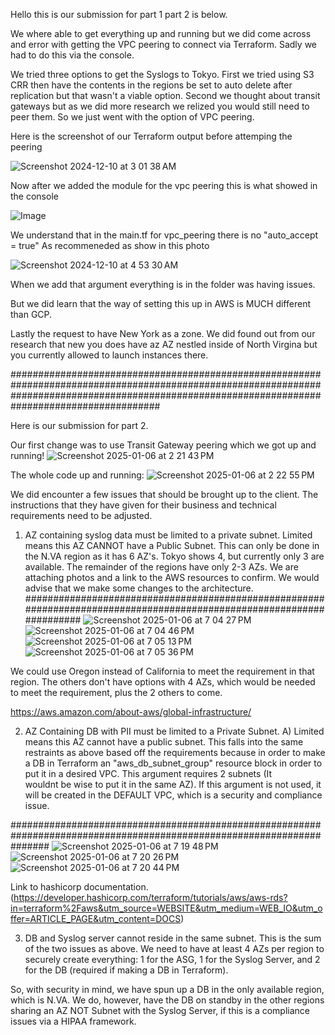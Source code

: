 Hello this is our submission for part 1 part 2 is below.

We where able to get everything up and running but we did come across and error with getting the VPC peering to connect via Terraform. Sadly we had to do this via the console.

We tried three options to get the Syslogs to Tokyo. First we tried using S3 CRR then have the contents in the regions be set to auto delete after replication but that wasn't a viable option.
Second we thought about transit gateways but as we did more research we relized you would still need to peer them. So we just went with the option of VPC peering.


Here is the screenshot of our Terraform output before attemping the peering

![Screenshot 2024-12-10 at 3 01 38 AM](https://github.com/user-attachments/assets/0a09c4e2-b819-4f50-ac26-fc45c9c72472)

Now after we added the module for the vpc peering this is what showed in the console

![Image](https://github.com/user-attachments/assets/be8891c8-6d9a-4ab9-b546-90f720ec3d5d)


We understand that in the main.tf for vpc_peering there is no "auto_accept = true" As recommeneded as show in this photo

![Screenshot 2024-12-10 at 4 53 30 AM](https://github.com/user-attachments/assets/d7d53e8d-a654-498e-bdf6-35eb22e11f2c)

When we add that argument everything is in the folder was having issues.


But we did learn that the way of setting this up in AWS is MUCH different than GCP.

Lastly the request to have New York as a zone. We did found out from our research that new you does have az AZ nestled inside of North Virgina but you currently allowed to launch instances there.





###################################################################################################################################################################################################


Here is our submission for part 2.


Our first change was to use Transit Gateway peering which we got up and running!
![Screenshot 2025-01-06 at 2 21 43 PM](https://github.com/user-attachments/assets/807aa5eb-765f-4c8a-96c5-1f5a7daceff4)

The whole code up and running:
![Screenshot 2025-01-06 at 2 22 55 PM](https://github.com/user-attachments/assets/4609195d-50f7-4fcf-bc2d-a984ec9b4714)

We did encounter a few issues that should be brought up to the client. The instructions that they have given for their business and technical requirements need to be adjusted.

1. AZ containing syslog data must be limited to a private subnet. Limited means this AZ CANNOT have a Public Subnet.
  This can only be done in the N.VA region as it has 6 AZ's. Tokyo shows 4,  but currently only 3 are available. The remainder of the regions have only 2-3 AZs.
  We are attaching photos and a link to the AWS resources to confirm. We would advise that we make some changes to the architecture.
######################################################################################################################
![Screenshot 2025-01-06 at 7 04 27 PM](https://github.com/user-attachments/assets/fcfc57e8-29f0-4ced-8cb6-80234bd151ca)
![Screenshot 2025-01-06 at 7 04 46 PM](https://github.com/user-attachments/assets/fbc452be-00b1-4f06-9c9c-49e48aefaa54)
![Screenshot 2025-01-06 at 7 05 13 PM](https://github.com/user-attachments/assets/9afb6675-e7df-48f8-a484-6236c64e98e9)
![Screenshot 2025-01-06 at 7 05 36 PM](https://github.com/user-attachments/assets/10068f09-3aec-4bb2-afa3-4e38886aaa1d)

We could use Oregon instead of California to meet the requirement in that region. The others don't have options with 4 AZs, which would be needed to meet the requirement, plus the 2 others to come.

https://aws.amazon.com/about-aws/global-infrastructure/


2. AZ Containing DB with PII must be limited to a Private Subnet. A) Limited means this AZ cannot have a public subnet.
    This falls into the same restraints as above based off the requirements because in order to make a DB in Terraform an "aws_db_subnet_group" resource block in order to put it in a desired VPC. This argument requires 2 subnets (It     
    wouldnt be wise to put it in the same AZ). If this argument is not used, it will be created in the DEFAULT VPC, which is a security and compliance issue.

#######################################################################################################################
![Screenshot 2025-01-06 at 7 19 48 PM](https://github.com/user-attachments/assets/8dd0d15c-13c8-4a59-b48e-52a2bb1668f0)
![Screenshot 2025-01-06 at 7 20 26 PM](https://github.com/user-attachments/assets/cf98148b-4450-4431-be02-5123033ac02e)
![Screenshot 2025-01-06 at 7 20 44 PM](https://github.com/user-attachments/assets/453fcef9-7c66-47b4-a9b2-71fcfbd7975f)

Link to hashicorp documentation. (https://developer.hashicorp.com/terraform/tutorials/aws/aws-rds?in=terraform%2Faws&utm_source=WEBSITE&utm_medium=WEB_IO&utm_offer=ARTICLE_PAGE&utm_content=DOCS)

   

3. DB and Syslog server cannot reside in the same subnet.
   This is the sum of the two issues as above. We need to have at least 4 AZs per region to securely create everything: 1 for the ASG, 1 for the Syslog Server, and 2 for the DB (required if making a DB in Terraform).

   
So, with security in mind, we have spun up a DB in the only available region, which is N.VA. We do, however, have the DB on standby in the other regions sharing an AZ NOT Subnet with the Syslog Server, if this is a compliance issues via a HIPAA framework.


































